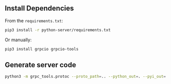 ## Install Dependencies

From the `requirements.txt`:

```bash
pip3 install -r python-server/requirements.txt
```

Or manually:

```bash
pip3 install grpcio grpcio-tools
```

## Generate server code

```bash
python3 -m grpc_tools.protoc --proto_path=.. --python_out=. --pyi_out=. --grpc_python_out=. ../greeter.proto
```
